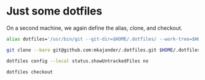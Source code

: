 # Just some dotfiles

On a second machine, we again define the alias, clone, and checkout.
```bash
alias dotfiles='/usr/bin/git --git-dir=$HOME/.dotfiles/ --work-tree=$HOME'
```
```bash
git clone --bare git@github.com:mkajander/.dotfiles.git $HOME/.dotfiles
```
```bash
dotfiles config --local status.showUntrackedFiles no
```
```bash
dotfiles checkout
```
